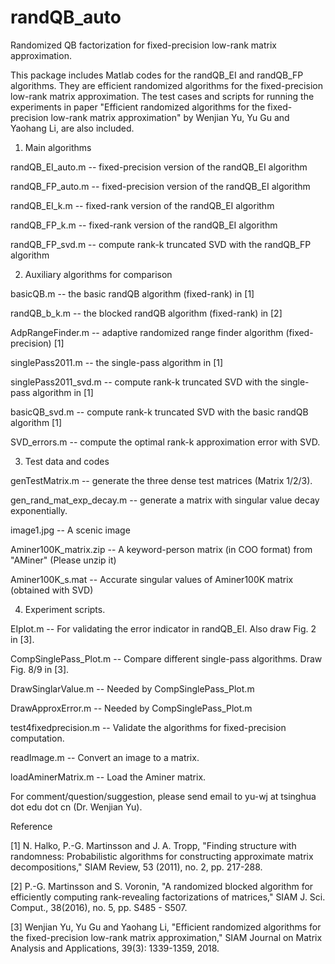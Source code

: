 # randQB_auto
Randomized QB factorization for fixed-precision low-rank matrix approximation.

This package includes Matlab codes for the randQB_EI and randQB_FP algorithms.
They are efficient randomized algorithms for the fixed-precision low-rank matrix 
approximation. The test cases and scripts for running the experiments in paper
"Efficient randomized algorithms for the fixed-precision low-rank matrix approximation" 
by Wenjian Yu, Yu Gu and Yaohang Li, are also included.


1. Main algorithms

randQB_EI_auto.m -- fixed-precision version of the randQB_EI algorithm

randQB_FP_auto.m -- fixed-precision version of the randQB_EI algorithm

randQB_EI_k.m -- fixed-rank version of the randQB_EI algorithm

randQB_FP_k.m -- fixed-rank version of the randQB_EI algorithm

randQB_FP_svd.m -- compute rank-k truncated SVD with the randQB_FP algorithm

2. Auxiliary algorithms for comparison

basicQB.m -- the basic randQB algorithm (fixed-rank) in [1]

randQB_b_k.m -- the blocked randQB algorithm (fixed-rank) in [2]

AdpRangeFinder.m -- adaptive randomized range finder algorithm (fixed-precision) [1]

singlePass2011.m -- the single-pass algorithm in [1]

singlePass2011_svd.m -- compute rank-k truncated SVD with the single-pass algorithm in [1]

basicQB_svd.m -- compute rank-k truncated SVD with the basic randQB algorithm [1]

SVD_errors.m -- compute the optimal rank-k approximation error with SVD.

3. Test data and codes

genTestMatrix.m -- generate the three dense test matrices (Matrix 1/2/3).

gen_rand_mat_exp_decay.m -- generate a matrix with singular value decay exponentially.

image1.jpg -- A scenic image

Aminer100K_matrix.zip -- A keyword-person matrix (in COO format) from "AMiner" (Please unzip it) 

Aminer100K_s.mat -- Accurate singular values of Aminer100K matrix (obtained with SVD)

4. Experiment scripts.

EIplot.m -- For validating the error indicator in randQB_EI. Also draw Fig. 2 in [3].

CompSinglePass_Plot.m -- Compare different single-pass algorithms. Draw Fig. 8/9 in [3].

DrawSinglarValue.m -- Needed by CompSinglePass_Plot.m

DrawApproxError.m -- Needed by CompSinglePass_Plot.m

test4fixedprecision.m -- Validate the algorithms for fixed-precision computation.

readImage.m -- Convert an image to a matrix.

loadAminerMatrix.m -- Load the Aminer matrix.


For comment/question/suggestion, please send email to yu-wj at tsinghua dot edu dot cn (Dr. Wenjian Yu).


Reference

[1] N. Halko, P.-G. Martinsson and J. A. Tropp, "Finding structure with randomness: Probabilistic algorithms for constructing approximate matrix decompositions," SIAM Review, 53 (2011), no. 2, pp. 217-288.

[2] P.-G. Martinsson and S. Voronin, "A randomized blocked algorithm for efficiently computing rank-revealing factorizations of matrices," SIAM J. Sci. Comput., 38(2016), no. 5, pp. S485 - S507.

[3] Wenjian Yu, Yu Gu and Yaohang Li, "Efficient randomized algorithms for the fixed-precision low-rank matrix approximation," SIAM Journal on Matrix Analysis and Applications, 39(3): 1339-1359, 2018.

